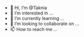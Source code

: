 - 👋 Hi, I’m @Taknia
- 👀 I’m interested in ...
- 🌱 I’m currently learning ...
- 💞️ I’m looking to collaborate on ...
- 📫 How to reach me ...

<!---
Taknia/Taknia is a ✨ special ✨ repository because its `README.md` (this file) appears on your GitHub profile.
You can click the Preview link to take a look at your changes.
--->
